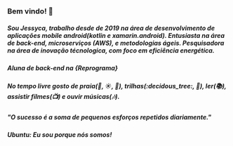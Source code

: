 ### Bem vindo! :sunflower: 


##### Sou Jessyca, trabalho desde de 2019 na área de desenvolvimento de aplicações mobile android(kotlin e xamarin.android). Entusiasta na área de back-end,  microserviços (AWS), e metodologias ágeis. Pesquisadora na área de inovação técnologica, com foco em eficiência energética.

##### Aluna de back-end na {Reprograma}

##### No tempo livre gosto de praia(:ocean:, :sunny:, :palm_tree:), trilhas(:decidous_tree:, :frog:), ler(:books:), assistir filmes(:tv:) e ouvir músicas(:notes:).

##### "O sucesso é a soma de pequenos esforços repetidos diariamente." 

##### Ubuntu: Eu sou porque nós somos!



<!--
**pascoa21/pascoa21** is a ✨ _special_ ✨ repository because its `README.md` (this file) appears on your GitHub profile.

Here are some ideas to get you started:

- 🔭 I’m currently working on ...
- 🌱 I’m currently learning ...
- 👯 I’m looking to collaborate on ...
- 🤔 I’m looking for help with ...
- 💬 Ask me about ...
- 📫 How to reach me: ...
- 😄 Pronouns: ...
- ⚡ Fun fact: ...
-->
